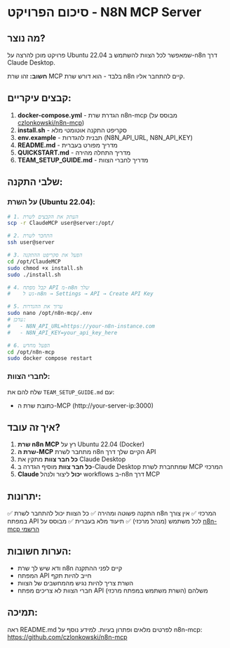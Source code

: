 # סיכום הפרויקט - N8N MCP Server

## מה נוצר?

פרויקט מוכן להרצה על Ubuntu 22.04 שמאפשר לכל הצוות להשתמש ב-n8n דרך Claude Desktop.

**חשוב:** זהו שרת MCP בלבד - הוא דורש שרת n8n קיים להתחבר אליו.

## קבצים עיקריים:

1. **docker-compose.yml** - הגדרת שרת n8n-mcp (מבוסס על [czlonkowski/n8n-mcp](https://github.com/czlonkowski/n8n-mcp))
2. **install.sh** - סקריפט התקנה אוטומטי מלא
3. **env.example** - תבנית להגדרות (N8N_API_URL, N8N_API_KEY)
4. **README.md** - מדריך מפורט בעברית
5. **QUICKSTART.md** - מדריך התחלה מהירה
6. **TEAM_SETUP_GUIDE.md** - מדריך לחברי הצוות

## שלבי התקנה:

### על השרת (Ubuntu 22.04):

```bash
# 1. העתק את הקבצים לשרת
scp -r ClaudeMCP user@server:/opt/

# 2. התחבר לשרת
ssh user@server

# 3. הפעל את סקריפט ההתקנה
cd /opt/ClaudeMCP
sudo chmod +x install.sh
sudo ./install.sh

# 4. קבל מפתח API מ-n8n שלך
#    גש ל-n8n → Settings → API → Create API Key

# 5. ערוך את ההגדרות
sudo nano /opt/n8n-mcp/.env
# עדכן:
#   - N8N_API_URL=https://your-n8n-instance.com
#   - N8N_API_KEY=your_api_key_here

# 6. הפעל מחדש
cd /opt/n8n-mcp
sudo docker compose restart
```

### לחברי הצוות:

שלח להם את `TEAM_SETUP_GUIDE.md` עם:
- כתובת שרת ה-MCP (http://your-server-ip:3000)

## איך זה עובד?

1. **שרת n8n MCP** רץ על Ubuntu 22.04 (Docker)
2. **שרת ה-MCP** מתחבר לשרת n8n הקיים שלך דרך API
3. **כל חבר צוות** מתקין את Claude Desktop
4. **כל חבר צוות** מוסיף הגדרה ב-Claude Desktop שמתחברת לשרת MCP המרכזי
5. **Claude יכול** ליצור ולנהל workflows ב-n8n דרך MCP

## יתרונות:

✅ התקנה פשוטה ומהירה
✅ כל הצוות יכול להתחבר לשרת n8n המרכזי
✅ אין צורך במפתח API לכל משתמש (מנהל מרכזי)
✅ תיעוד מלא בעברית
✅ מבוסס על [n8n-mcp הרשמי](https://github.com/czlonkowski/n8n-mcp)

## הערות חשובות:

- ודא שיש לך שרת n8n קיים לפני ההתקנה
- המפתח API חייב להיות תקף
- השרת צריך להיות נגיש מהמחשבים של הצוות
- חברי הצוות לא צריכים מפתח API משלהם (השרת משתמש במפתח מרכזי)

## תמיכה:

ראה README.md לפרטים מלאים ופתרון בעיות.
למידע נוסף על n8n-mcp: https://github.com/czlonkowski/n8n-mcp
